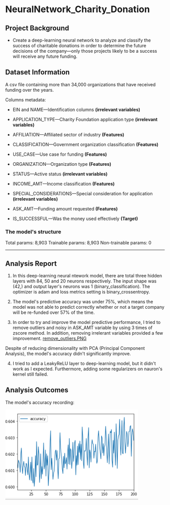 # NeuralNetwork_Charity_Donation

## Project Background

- Create a deep-learning neural network to analyze and classify the success of charitable donations in order to determine the future decisions of the company—only those projects likely to be a success will receive any future funding. 

## Dataset Information

A csv file containing more than 34,000 organizations that have received funding over the years. 

Columns metadata: 

- EIN and NAME—Identification columns **(irrelevant variables)**
- APPLICATION_TYPE—Charity Foundation application type **(irrelevant variables)**
- AFFILIATION—Affiliated sector of industry  **(Features)**
- CLASSIFICATION—Government organization classification  **(Features)**
- USE_CASE—Use case for funding  **(Features)**
- ORGANIZATION—Organization type **(Features)**
- STATUS—Active status   **(irrelevant variables)**
- INCOME_AMT—Income classification  **(Features)**
- SPECIAL_CONSIDERATIONS—Special consideration for application **(irrelevant variables)**
- ASK_AMT—Funding amount requested  **(Features)**

- IS_SUCCESSFUL—Was the money used effectively **(Target)**

### The model's structure

Total params: 8,903
Trainable params: 8,903
Non-trainable params: 0

-----------------------------------------------------------------------------

## Analysis Report

1. In this deep-learning neural ntework model, there are total three hidden layers with 84, 50 and 20 neurons respectively. The input shape was (42,) and output layer's neurons was 1 (binary_classification). The optimizer is adam and loss metrics setting is binary_crossentropy.

2. The model's predictive accuracy was under 75%, which means the model was not able to predict correctly whether or not a target company will be re-funded over 57% of the time.

3. In order to try and improve the model predictive performance, I tried to remove outliers and noisy in ASK_AMT variable by using 3 times of zscore method. In addition, removing irrelerant variables provided a few improvement. [remove_outliers.PNG](/Analysis/remove_outliers.PNG)


Despite of reducing dimensionality with PCA (Principal Component Analysis), the model's accuracy didn't significantly improve.

4. I tried to add a LeakyReLU layer to deep-learning model, but it didn't work as I expected. Furthermore, adding some regularizers on nauron's kernel still failed.

## Analysis Outcomes

The model's accuracy recording:

![accuracy.PNG](/Analysis/accuracy.PNG)